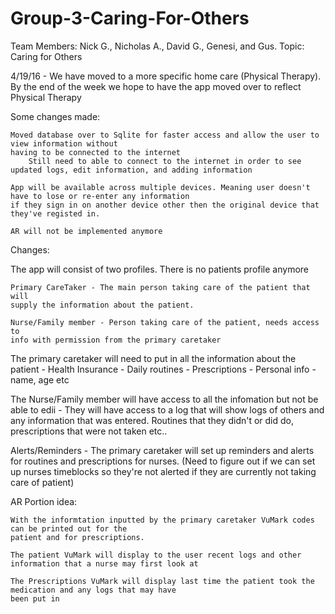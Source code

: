# Group-3-Caring-For-Others
Team Members: Nick G., Nicholas A., David G., Genesi, and Gus. 
Topic: Caring for Others

4/19/16 - We have moved to a more specific home care (Physical Therapy). By the end of the week we hope to have the app moved over to reflect Physical Therapy

Some changes made:

    Moved database over to Sqlite for faster access and allow the user to view information without 
    having to be connected to the internet
        Still need to able to connect to the internet in order to see updated logs, edit information, and adding information
        
    App will be available across multiple devices. Meaning user doesn't have to lose or re-enter any information
    if they sign in on another device other then the original device that they've registed in.
    
    AR will not be implemented anymore
    

Changes:

The app will consist of two profiles. There is no patients profile anymore

    Primary CareTaker - The main person taking care of the patient that will
	supply the information about the patient.
	
	Nurse/Family member - Person taking care of the patient, needs access to
	info with permission from the primary caretaker


The primary caretaker will need to put in all the information about the patient 
	- Health Insurance
	- Daily routines
	- Prescriptions
	- Personal info - name, age etc

The Nurse/Family member will have access to all the infomation but not be able to edii
	 - They will have access to a log that will show logs of others and any information
	 that was entered. Routines that they didn't or did do, prescriptions that were not 
	 taken etc..

Alerts/Reminders 
	- The primary caretaker will set up reminders and alerts for routines and prescriptions
	for nurses. (Need to figure out if we can set up nurses timeblocks so they're not alerted if
	they are currently not taking care of patient)


AR Portion idea:

	With the informtation inputted by the primary caretaker VuMark codes can be printed out for the 
	patient and for prescriptions.

	The patient VuMark will display to the user recent logs and other information that a nurse may first look at

	The Prescriptions VuMark will display last time the patient took the medication and any logs that may have
	been put in
